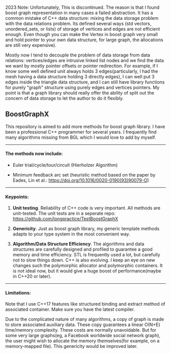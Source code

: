 2023 Note:
Unfortunately, This is discontinued. 
The reason is that I found boost graph representation in many cases a failed abstraction. It has a common mistake of C++ data structure: mixing the data storage problem with the data relations problem. Its defined several ways (std vectors, unordered_sets, or lists) of storage of vertices and edges are not efficient enough. Even though you can make the Vertex in boost graph very small and hold pointer to your own data structure, for large graph, the allocations are still very expensive). 

Mostly now I tend to decouple the problem of data storage from data relations: vertices/edges are intrusive linked list nodes and we find the data we want by mostly pointer offsets or pointer redirection. For example, if I know some well defined unit always holds 3 edges(particularly, I had the mesh having a data structure holding 3 directly edges), I can well put 3 edges inside the triangle data structure, and I can still have library functions for purely "graph" structure using purely edges and vertices pointers. My point is that a graph library should really offer the ability of split out the concern of data storage to let the author to do it flexibly. 


## BoostGraphX

This repository is aimed to add more methods for boost graph library. I have been a professional C++ programmer for several years. I frequently find many algorithms missing from BGL which I would love to add by myself.

---

#### The methods now include:

* Euler trial/cycle/tour/circuit (Hierholzer Algorithm)

* Minimum feedback arc set (heuristic method based on the paper by Eades, Lin et al.: https://doi.org/10.1016/0020-0190(93)90079-O)


---

#### Keypoints:

1. __Unit testing__. Reliability of C++ code is very important. All methods are unit-tested. The unit tests are in a seperate repo:
   https://github.com/longpractice/TestBoostGraphX


2. __Genericity__. Just as boost graph library, my generic template methods adapts to your type system in the most convenient way. 

3. __Algorithm/Data Structure Efficiency__. The algorithms and data structures are carefully designed and profiled to guarantee a good memory and time efficiency. STL is frequently used a lot, but carefully not to slow things down. 
C++ is also evolving. I keep an eye on new changes such the polymorphic allocator and polymorphic containers. It is not ideal now, but it would give a huge boost of performance(maybe in C++20 or later).

---

#### Limitations:

Note that I use C++17 features like structured binding and extract method of associated container. Make sure you have the latest compiler.

Due to the complicated nature of many algorithms, a copy of graph is made to store associated auxiliary data. These copy guarantees a linear O(N+E) time/memory complexity. These costs are normally unavoidable. But for some very large graphs(eg, a Facebook worldwide social network graph), the user might wish to allocate the memory themselves(for example, on a memory-mapped file). This genericity would be improved later. 


